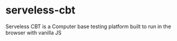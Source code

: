 # serveless-cbt
Serveless CBT is a Computer base testing platform built to run in the browser with vanilla JS
